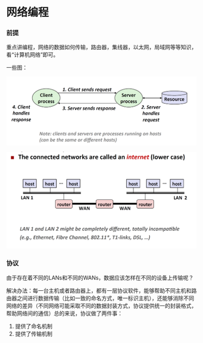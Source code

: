 # 网络编程

### 前提

重点讲编程，网络的数据如何传输，路由器，集线器，以太网，局域网等等知识，看“计算机网络”即可。

一些图：

![image-20200314113942748](网络编程.assets/image-20200314113942748.png)

![image-20200314114025905](网络编程.assets/image-20200314114025905.png)

### 协议

由于存在着不同的LANs和不同的WANs，数据应该怎样在不同的设备上传输呢？

解决办法：每一台主机或者路由器上，都有一层协议软件，能够帮助不同主机和路由器之间进行数据传输（比如一致的命名方式，唯一标识主机），还能够消除不同网络的差异（不同网络可能采取不同的数据封装方式，协议提供统一的封装格式，帮助网络间的通信）总的来说，协议做了两件事：

1. 提供了命名机制
2. 提供了传输机制